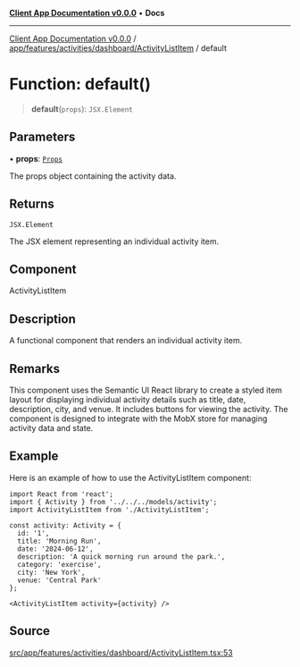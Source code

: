[**Client App Documentation v0.0.0**](../../../../../../README.md) • **Docs**

***

[Client App Documentation v0.0.0](../../../../../../README.md) / [app/features/activities/dashboard/ActivityListItem](../README.md) / default

# Function: default()

> **default**(`props`): `JSX.Element`

## Parameters

• **props**: [`Props`](../interfaces/Props.md)

The props object containing the activity data.

## Returns

`JSX.Element`

The JSX element representing an individual activity item.

## Component

ActivityListItem

## Description

A functional component that renders an individual activity item.

## Remarks

This component uses the Semantic UI React library to create a styled item layout
for displaying individual activity details such as title, date, description, city, and venue.
It includes buttons for viewing the activity. The component is designed to integrate with
the MobX store for managing activity data and state.

## Example

Here is an example of how to use the ActivityListItem component:
```tsx
import React from 'react';
import { Activity } from '../../../models/activity';
import ActivityListItem from './ActivityListItem';

const activity: Activity = {
  id: '1',
  title: 'Morning Run',
  date: '2024-06-12',
  description: 'A quick morning run around the park.',
  category: 'exercise',
  city: 'New York',
  venue: 'Central Park'
};

<ActivityListItem activity={activity} />
```

## Source

[src/app/features/activities/dashboard/ActivityListItem.tsx:53](https://github.com/jimmykurian/Reactivities/blob/f9f070aaf98b4106e71d50f160dc9e1dc32565f3/client-app/src/app/features/activities/dashboard/ActivityListItem.tsx#L53)
